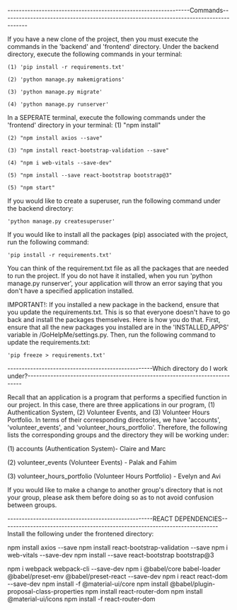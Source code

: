 
----------------------------------------------------------------Commands---------------------------------------------------------------------------------------

If you have a new clone of the project, then you must execute the commands in the 'backend' and 'frontend' directory.
Under the backend directory, execute the following commands in your terminal:

    (1) 'pip install -r requirements.txt'

    (2) 'python manage.py makemigrations'

    (3) 'python manage.py migrate'

    (4) 'python manage.py runserver'

In a SEPERATE terminal, execute the following commands under the 'frontend' directory in your terminal:
    (1) "npm install"

    (2) "npm install axios --save"

    (3) "npm install react-bootstrap-validation --save"

    (4) "npm i web-vitals --save-dev"

    (5) "npm install --save react-bootstrap bootstrap@3"

    (5) "npm start"

If you would like to create a superuser, run the following command under the backend directory:

    'python manage.py createsuperuser'

If you would like to install all the packages (pip) associated with the project, run the following command:

    'pip install -r requirements.txt'

You can think of the requirement.txt file as all the packages that are needed to run the project. If you do not have it installed, when you run 'python manage.py runserver', your application will throw an error saying that you don't have a specified application installed.

IMPORTANT!: If you installed a new package in the backend, ensure that you update the requirements.txt. This is so that everyone doesn't have to go back and install the packages themselves. Here is how you do that. First, ensure that all the new packages you installed are in the 'INSTALLED_APPS' variable in /GoHelpMe/settings.py. Then, run the following command to update the requirements.txt:

    'pip freeze > requirements.txt'

---------------------------------------------------Which directory do I work under?----------------------------------------------------------------------------

Recall that an application is a program that performs a specified function in our project. In this case, there are three applications in our program, (1) Authentication System, (2) Volunteer Events, and (3) Volunteer Hours Portfolio. In terms of their corresponding directories, we have 'accounts', 'volunteer_events', and 'volunteer_hours_portfolio'. Therefore, the following lists the corresponding groups and the directory they will be working under:

(1) accounts (Authentication System)- Claire and Marc

(2) volunteer_events (Volunteer Events) - Palak and Fahim

(3) volunteer_hours_portfolio (Volunteer Hours Portfolio) - Evelyn and Avi

If you would like to make a change to another group's directory that is not your group, please ask them before doing so as to not avoid confusion between groups.

---------------------------------------------------REACT DEPENDENCIES----------------------------------------------------------------------------
Install the following under the frontened directory:

npm install axios --save
npm install react-bootstrap-validation --save
npm i web-vitals --save-dev
npm install --save react-bootstrap bootstrap@3


npm i webpack webpack-cli --save-dev
npm i @babel/core babel-loader @babel/preset-env @babel/preset-react --save-dev
npm i react react-dom --save-dev
npm install -f @material-ui/core
npm install @babel/plugin-proposal-class-properties
npm install react-router-dom
npm install @material-ui/icons
npm install -f react-router-dom
